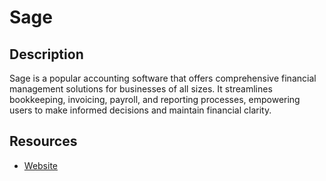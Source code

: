 # Sage

## Description

Sage is a popular accounting software that offers comprehensive financial management solutions for businesses of all sizes. It streamlines bookkeeping, invoicing, payroll, and reporting processes, empowering users to make informed decisions and maintain financial clarity.

## Resources

- [Website](sage.com)

